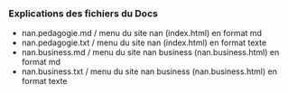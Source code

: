 ### Explications des fichiers du Docs
- nan.pedagogie.md / menu du site nan (index.html) en format md
- nan.pedagogie.txt / menu du site nan (index.html) en format texte
- nan.business.md / menu du site nan business (nan.business.html) en format md
- nan.business.txt / menu du site nan business (nan.business.html) en format texte